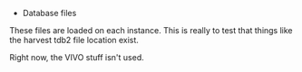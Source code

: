 * Database files

These files are loaded on each instance.  This is really to test that things
like the harvest tdb2 file location exist.

Right now, the VIVO stuff isn't used.
